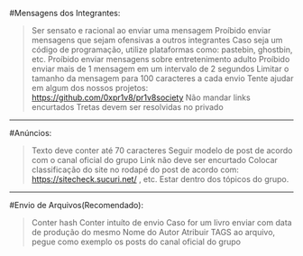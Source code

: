 #Mensagens dos Integrantes:
>Ser sensato e racional ao enviar uma mensagem
>Proíbido enviar mensagens que sejam ofensivas a outros integrantes
>Caso seja um código de programação, utilize plataformas como: pastebin, ghostbin, etc.
>Proíbido enviar mensagens sobre entretenimento adulto
>Proíbido enviar mais de 1 mensagem em um intervalo de 2 segundos
>Limitar o tamanho da mensagem para 100 caracteres a cada envio
>Tente ajudar em algum dos nossos projetos: https://github.com/0xpr1v8/pr1v8society
>Não mandar links encurtados
>Tretas devem ser resolvidas no privado
----
#Anúncios:
>Texto deve conter até 70 caracteres
>Seguir modelo de post de acordo com o canal oficial do grupo
>Link não deve ser encurtado
>Colocar classificação do site no rodapé do post de acordo com: https://sitecheck.sucuri.net/ , etc.
>Estar dentro dos tópicos do grupo.
----
#Envio de Arquivos(Recomendado):
>Conter hash
>Conter intuíto de envio
>Caso for um livro enviar com data de produção do mesmo
>Nome do Autor
>Atribuir TAGS ao arquivo, pegue como exemplo os posts do canal oficial do grupo
